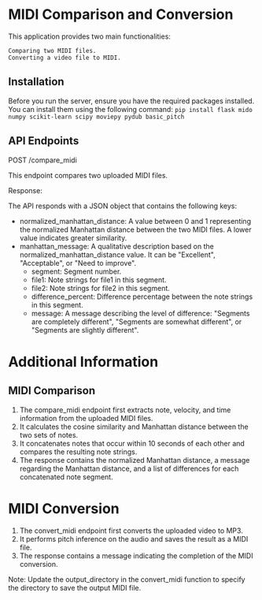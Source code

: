 # MIDI Comparison and Conversion

This application provides two main functionalities:

    Comparing two MIDI files.
    Converting a video file to MIDI.

## Installation

Before you run the server, ensure you have the required packages installed. You can install them using the following command:
  `pip install flask mido numpy scikit-learn scipy moviepy pydub basic_pitch`
## API Endpoints

POST /compare_midi

This endpoint compares two uploaded MIDI files.

Response:

The API responds with a JSON object that contains the following keys:

* normalized_manhattan_distance: A value between 0 and 1 representing the normalized Manhattan distance between the two MIDI files. A lower value indicates greater similarity.
* manhattan_message: A qualitative description based on the normalized_manhattan_distance value. It can be "Excellent", "Acceptable", or "Need to improve".
  * segment: Segment number.
  * file1: Note strings for file1 in this segment.
  * file2: Note strings for file2 in this segment.
  * difference_percent: Difference percentage between the note strings in this segment.
  * message: A message describing the level of difference: "Segments are completely different", "Segments are somewhat different", or "Segments are slightly different".

# Additional Information
## MIDI Comparison

1. The compare_midi endpoint first extracts note, velocity, and time information from the uploaded MIDI files.
2. It calculates the cosine similarity and Manhattan distance between the two sets of notes.
3. It concatenates notes that occur within 10 seconds of each other and compares the resulting note strings.
4. The response contains the normalized Manhattan distance, a message regarding the Manhattan distance, and a list of differences for each concatenated note segment.

# MIDI Conversion

1. The convert_midi endpoint first converts the uploaded video to MP3.
2. It performs pitch inference on the audio and saves the result as a MIDI file.
3. The response contains a message indicating the completion of the MIDI conversion.

Note: Update the output_directory in the convert_midi function to specify the directory to save the output MIDI file.

